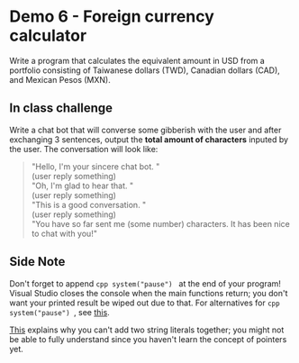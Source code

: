# Demo 6 - Foreign currency calculator

Write a program that calculates the equivalent amount in USD from a portfolio consisting of Taiwanese dollars (TWD), Canadian dollars (CAD), and Mexican Pesos (MXN). 

## In class challenge
Write a chat bot that will converse some gibberish with the user and after exchanging 3 sentences, output the **total amount of characters** inputed by the user. The conversation will look like:

> "Hello, I'm your sincere chat bot. "<br />
(user reply something)<br />
"Oh, I'm glad to hear that. "<br />
(user reply something)<br />
"This is a good conversation. "<br />
(user reply something)<br />
"You have so far sent me (some number) characters. It has been nice to chat with you!"

## Side Note
Don't forget to append ```cpp system("pause") ``` at the end of your program! Visual Studio closes the console when the main functions return; you don't want your printed result be wiped out due to that. For alternatives for ```cpp system("pause") ```, see [this](http://www.cplusplus.com/forum/windows/55426/).

[This](http://www.cplusplus.com/forum/beginner/13507/) explains why you can't add two string literals together; you might not be able to fully understand since you haven't learn the concept of pointers yet. 
